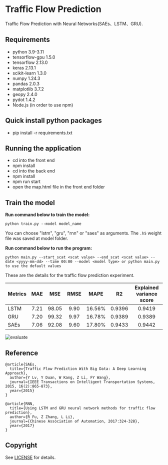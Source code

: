 # Traffic Flow Prediction
Traffic Flow Prediction with Neural Networks(SAEs、LSTM、GRU).

## Requirements
- python 3.9-3.11   
- tensorflow-gpu 1.5.0  
- tensorflow 2.13.0
- keras 2.13.1
- scikit-learn 1.3.0
- numpy 1.24.3
- pandas 2.0.3
- matplotlib 3.7.2
- geopy 2.4.0
- pydot 1.4.2
- Node.js (in order to use npm)

## Quick install python packages 
- pip install -r requirements.txt

## Running the application
- cd into the front end
- npm install
- cd into the back end
- npm install
- npm run start
- open the map.html file in the front end folder 

## Train the model

**Run command below to train the model:**

```
python train.py --model model_name
```

You can choose "lstm", "gru", "rnn" or "saes" as arguments. The ```.h5``` weight file was saved at model folder.

**Run command below to run the program:**

```
python main.py --start_scat <scat value> --end_scat <scat value> --date <yyyy-mm-dd> --time 00:00 --model <model type> or python main.py to use the default values
```

These are the details for the traffic flow prediction experiment.


| Metrics | MAE | MSE | RMSE | MAPE |  R2  | Explained variance score |
| ------- |:---:| :--:| :--: | :--: | :--: | :----------------------: |
| LSTM | 7.21 | 98.05 | 9.90 | 16.56% | 0.9396 | 0.9419 |
| GRU | 7.20 | 99.32 | 9.97| 16.78% | 0.9389 | 0.9389|
| SAEs | 7.06 | 92.08 | 9.60 | 17.80% | 0.9433 | 0.9442 |

![evaluate](/images/eva.png)

## Reference

	@article{SAEs,  
	  title={Traffic Flow Prediction With Big Data: A Deep Learning Approach},  
	  author={Y Lv, Y Duan, W Kang, Z Li, FY Wang},
	  journal={IEEE Transactions on Intelligent Transportation Systems, 2015, 16(2):865-873},
	  year={2015}
	}
	
	@article{RNN,  
	  title={Using LSTM and GRU neural network methods for traffic flow prediction},  
	  author={R Fu, Z Zhang, L Li},
	  journal={Chinese Association of Automation, 2017:324-328},
	  year={2017}
	}


## Copyright
See [LICENSE](LICENSE) for details.

